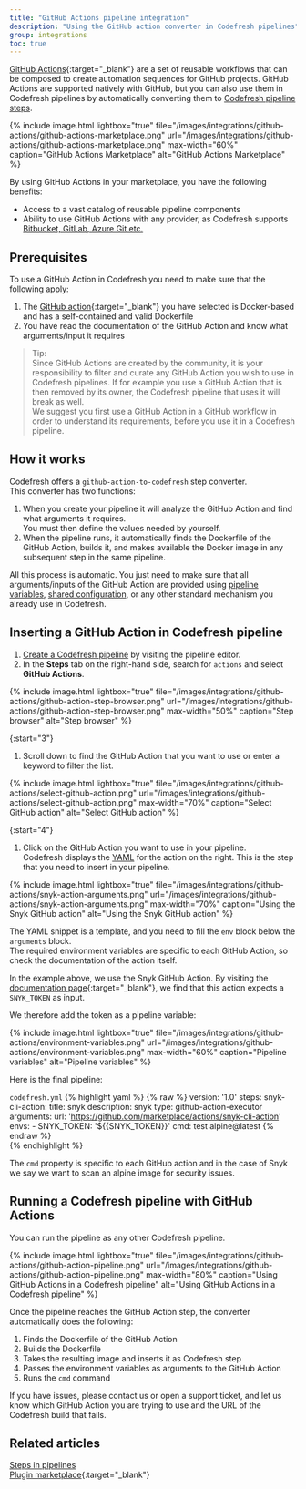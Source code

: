 ```yaml
---
title: "GitHub Actions pipeline integration"
description: "Using the GitHub action converter in Codefresh pipelines"
group: integrations
toc: true
---
```


[GitHub Actions](https://github.com/features/actions){:target="\_blank"} are a set of reusable workflows that can be composed to create automation sequences for GitHub projects. GitHub Actions are supported natively with GitHub, but you can also use them in Codefresh pipelines by automatically converting them to [Codefresh pipeline steps]({{site.baseurl}}/docs/pipelines/steps/).


{% include image.html 
lightbox="true" 
file="/images/integrations/github-actions/github-actions-marketplace.png" 
url="/images/integrations/github-actions/github-actions-marketplace.png"
max-width="60%"
caption="GitHub Actions Marketplace"
alt="GitHub Actions Marketplace"
%}

By using GitHub Actions in your marketplace, you have the following benefits:  
* Access to a vast catalog of reusable pipeline components
* Ability to use GitHub Actions with any provider, as Codefresh supports [Bitbucket, GitLab, Azure Git etc.]({{site.baseurl}}/docs/integrations/git-providers/)


## Prerequisites

To use a GitHub Action in Codefresh you need to make sure that the following apply:

1. The [GitHub action](https://github.com/marketplace?type=actions){:target="\_blank"} you have selected is Docker-based and has a self-contained and valid Dockerfile
1. You have read the documentation of the GitHub Action and know what arguments/input it requires


>Tip:  
  Since GitHub Actions are created by the community, it is your responsibility to filter and curate any GitHub Action you wish to use in Codefresh pipelines. If for example you use a GitHub Action that is then removed by its owner, the Codefresh pipeline that uses it will break as well.  
  We suggest you first use a GitHub Action in a GitHub workflow in order to understand its requirements, before you use it in a Codefresh pipeline.

## How it works

Codefresh offers a `github-action-to-codefresh` step converter.  
This converter has two functions:

1. When you create your pipeline it will analyze the GitHub Action and find what arguments it requires.  
  You must then define the values needed by yourself.
1. When the pipeline runs, it automatically finds the Dockerfile of the GitHub Action, builds it, and makes available the Docker image in any subsequent step in the same pipeline.

All this process is automatic. You just need to make sure that all arguments/inputs of the GitHub Action are provided using [pipeline variables]({{site.baseurl}}/docs/pipelines/pipelines/#creating-a-pipeline), [shared configuration]({{site.baseurl}}/docs/pipelines/configuration/shared-configuration/), or any other standard mechanism you already use in Codefresh.

## Inserting a GitHub Action in Codefresh pipeline

1. [Create a Codefresh pipeline]({{site.baseurl}}/docs/pipelines/pipelines/#creating-a-pipeline) by visiting the pipeline editor. 
1. In the **Steps** tab on the right-hand side,  search for `actions` and select **GitHub Actions**.

{% include image.html 
lightbox="true" 
file="/images/integrations/github-actions/github-action-step-browser.png" 
url="/images/integrations/github-actions/github-action-step-browser.png"
max-width="50%"
caption="Step browser"
alt="Step browser"
%}

{:start="3"}
1. Scroll down to find the GitHub Action that you want to use or enter a keyword to filter the list.

{% include image.html 
lightbox="true" 
file="/images/integrations/github-actions/select-github-action.png" 
url="/images/integrations/github-actions/select-github-action.png"
max-width="70%"
caption="Select GitHub action"
alt="Select GitHub action"
%}

{:start="4"}
1. Click on the GitHub Action you want to use in your pipeline.  
   Codefresh displays the [YAML]({{site.baseurl}}/docs/pipelines/what-is-the-codefresh-yaml/) for the action on the right. This is the step that you need to insert in your pipeline. 

{% include image.html 
lightbox="true" 
file="/images/integrations/github-actions/snyk-action-arguments.png" 
url="/images/integrations/github-actions/snyk-action-arguments.png"
max-width="70%"
caption="Using the Snyk GitHub action"
alt="Using the Snyk GitHub action"
%}

  The YAML snippet is a template, and you need to fill the `env` block below the `arguments` block.  
  The required environment variables are specific to each GitHub Action, so check the documentation of the action itself.  
    

  In the example above, we use the Snyk GitHub Action. By visiting the [documentation page](https://github.com/marketplace/actions/snyk-cli-action){:target="\_blank"}, we find that this action expects a `SNYK_TOKEN` as input.

  We therefore add the token as a pipeline variable:

{% include image.html 
lightbox="true" 
file="/images/integrations/github-actions/environment-variables.png" 
url="/images/integrations/github-actions/environment-variables.png"
max-width="60%"
caption="Pipeline variables"
alt="Pipeline variables"
%}

Here is the final pipeline:

`codefresh.yml`
{% highlight yaml %}
{% raw %}
version: '1.0'
steps:
  snyk-cli-action:
    title: snyk
    description: snyk
    type: github-action-executor
    arguments:
      url: 'https://github.com/marketplace/actions/snyk-cli-action'
      envs: 
        - SNYK_TOKEN: '${{SNYK_TOKEN}}'
      cmd: test alpine@latest
{% endraw %}            
{% endhighlight %}

The `cmd` property is specific to each GitHub action and in the case of Snyk we say we want to scan an alpine image for security issues.



## Running a Codefresh pipeline with GitHub Actions


You can run the pipeline as any other Codefresh pipeline.

{% include image.html 
lightbox="true" 
file="/images/integrations/github-actions/github-action-pipeline.png" 
url="/images/integrations/github-actions/github-action-pipeline.png"
max-width="80%"
caption="Using GitHub Actions in a Codefresh pipeline"
alt="Using GitHub Actions in a Codefresh pipeline"
%}


Once the pipeline reaches the GitHub Action step, the converter automatically does the following:

1. Finds the Dockerfile of the GitHub Action
1. Builds the Dockerfile
1. Takes the resulting image and inserts it as Codefresh step
1. Passes the environment variables as arguments to the GitHub Action
1. Runs the `cmd` command

If you have issues, please contact us or open a support ticket, and let us know which GitHub Action you are trying to use and the URL of the Codefresh build that fails.


## Related articles
[Steps in pipelines]({{site.baseurl}}/docs/pipelines/steps/)  
[Plugin marketplace](https://codefresh.io/steps/){:target="\_blank"}  





